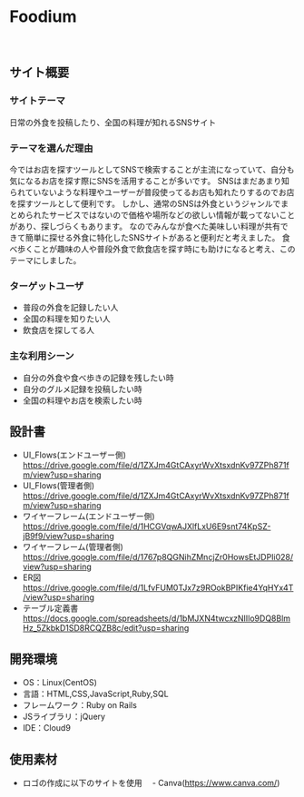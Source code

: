 # Foodium
​
## サイト概要
### サイトテーマ
日常の外食を投稿したり、全国の料理が知れるSNSサイト
​
### テーマを選んだ理由
今ではお店を探すツールとしてSNSで検索することが主流になっていて、自分も気になるお店を探す際にSNSを活用することが多いです。
SNSはまだあまり知られていないような料理やユーザーが普段使ってるお店も知れたりするのでお店を探すツールとして便利です。
しかし、通常のSNSは外食というジャンルでまとめられたサービスではないので価格や場所などの欲しい情報が載ってないことがあり、探しづらくもあります。
なのでみんなが食べた美味しい料理が共有できて簡単に探せる外食に特化したSNSサイトがあると便利だと考えました。
食べ歩くことが趣味の人や普段外食で飲食店を探す時にも助けになると考え、このテーマにしました。
​
### ターゲットユーザ
- 普段の外食を記録したい人
- 全国の料理を知りたい人
- 飲食店を探してる人
​
### 主な利用シーン
- 自分の外食や食べ歩きの記録を残したい時
- 自分のグルメ記録を投稿したい時
- 全国の料理やお店を検索したい時
​
## 設計書
- UI_Flows(エンドユーザー側)
  https://drive.google.com/file/d/1ZXJm4GtCAxyrWvXtsxdnKv97ZPh871fm/view?usp=sharing
- UI_Flows(管理者側)
  https://drive.google.com/file/d/1ZXJm4GtCAxyrWvXtsxdnKv97ZPh871fm/view?usp=sharing
- ワイヤーフレーム(エンドユーザー側)
  https://drive.google.com/file/d/1HCGVqwAJXlfLxU6E9snt74KpSZ-jB9f9/view?usp=sharing
- ワイヤーフレーム(管理者側)
  https://drive.google.com/file/d/1767p8QGNihZMncjZr0HowsEtJDPIi028/view?usp=sharing
- ER図
  https://drive.google.com/file/d/1LfvFUM0TJx7z9ROokBPIKfie4YqHYx4T/view?usp=sharing
- テーブル定義書
  https://docs.google.com/spreadsheets/d/1bMJXN4twcxzNIIlo9DQ8BlmHz_5ZkbkD1SD8RCQZB8c/edit?usp=sharing
​
## 開発環境
- OS：Linux(CentOS)
- 言語：HTML,CSS,JavaScript,Ruby,SQL
- フレームワーク：Ruby on Rails
- JSライブラリ：jQuery
- IDE：Cloud9

## 使用素材
- ロゴの作成に以下のサイトを使用
　- Canva(https://www.canva.com/)
